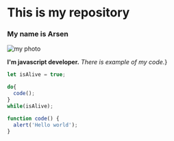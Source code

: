 # This is my repository

### My name is Arsen

![my photo](https://www.shareicon.net/data/512x512/2016/08/05/807310_gaming_512x512.png)


**I'm javascript developer.**
*There is example of my code.*}
```javascript
let isAlive = true;

do{
  code();
}
while(isAlive);

function code() {
  alert('Hello world');
}
```
